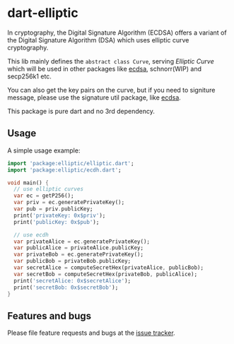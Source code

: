 # dart-elliptic

In cryptography, the  Digital Signature Algorithm (ECDSA) offers a variant of the Digital Signature Algorithm (DSA) which uses elliptic curve cryptography.

This lib mainly defines the `abstract class Curve`, serving *Elliptic Curve* which will be used in other packages like [ecdsa](https://pub.dev/packages/ecdsa), schnorr(WIP) and secp256k1 etc.

You can also get the key pairs on the curve, but if you need to signiture message, please use the signature util package, like [ecdsa](https://pub.dev/packages/ecdsa). 

This package is pure dart and no 3rd dependency.

## Usage

A simple usage example:

```dart
import 'package:elliptic/elliptic.dart';
import 'package:elliptic/ecdh.dart';

void main() {
  // use elliptic curves 
  var ec = getP256();
  var priv = ec.generatePrivateKey();
  var pub = priv.publicKey;
  print('privateKey: 0x$priv');
  print('publicKey: 0x$pub');

  // use ecdh
  var privateAlice = ec.generatePrivateKey();
  var publicAlice = privateAlice.publicKey;
  var privateBob = ec.generatePrivateKey();
  var publicBob = privateBob.publicKey;
  var secretAlice = computeSecretHex(privateAlice, publicBob);
  var secretBob = computeSecretHex(privateBob, publicAlice);
  print('secretAlice: 0x$secretAlice');
  print('secretBob: 0x$secretBob');
}
```

## Features and bugs

Please file feature requests and bugs at the [issue tracker][tracker].

[tracker]: https://github.com/C0MM4ND/dart-elliptic/issues
